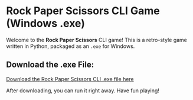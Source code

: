 # Rock Paper Scissors CLI Game (Windows .exe)
Welcome to the **Rock Paper Scissors** CLI game! This is a retro-style game written in Python, packaged as an `.exe` for Windows.

## Download the .exe File:
[Download the Rock Paper Scissors CLI .exe file here](https://drive.google.com/drive/folders/1zvOwC8HIMaV2VCeiouwWcjxhMC5dDnn3?usp=drive_link)

After downloading, you can run it right away. Have fun playing!
